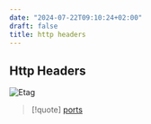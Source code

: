 ```yaml
---
date: "2024-07-22T09:10:24+02:00"
draft: false
title: http headers
---
```


## Http Headers

![Etag](/Notes/posts/Etag)

> \[!quote\] [ports](/Notes/posts/ports/ports)
